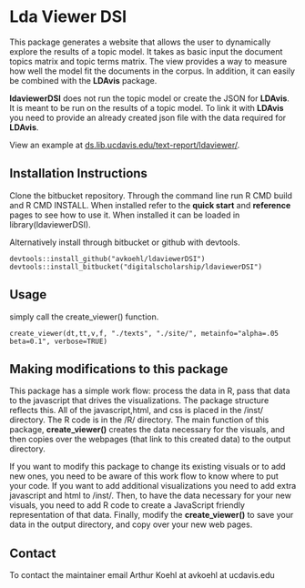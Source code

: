# Lda Viewer DSI

This package generates a website that allows the user to dynamically explore the results of a topic model. It takes as basic input the document topics matrix and topic terms matrix. The view provides a way to measure how well the model fit the documents in the corpus. In addition, it can easily be combined with the **LDAvis** package. 

**ldaviewerDSI** does not run the topic model or create the JSON for **LDAvis**. It is meant to be run on the results of a topic model. To link it with **LDAvis** you need to provide an already created json file with the data required for **LDAvis**. 

View an example at [ds.lib.ucdavis.edu/text-report/ldaviewer/](http://ds.lib.ucdavis.edu:/text-report/ldaviewer/).

## Installation Instructions

Clone the bitbucket repository. Through the command line run R CMD build and R CMD INSTALL. When installed refer to the **quick start** and **reference** pages to see how to use it. When installed it can be loaded in library(ldaviewerDSI).

Alternatively install through bitbucket or github with devtools.
```{r}
devtools::install_github("avkoehl/ldaviewerDSI")
devtools::install_bitbucket("digitalscholarship/ldaviewerDSI")
```

## Usage

simply call the create_viewer() function.

```{r}
create_viewer(dt,tt,v,f, "./texts", "./site/", metainfo="alpha=.05 beta=0.1", verbose=TRUE)
```

## Making modifications to this package

This package has a simple work flow: process the data in R, pass that data to the javascript that drives the visualizations. The package structure reflects this. All of the javascript,html, and css is placed in the /inst/ directory. The R code is in the /R/ directory. The main function of this package, **create_viewer()** creates the data necessary for the visuals, and then copies over the webpages (that link to this created data) to the output directory.

 If you want to modify this package to change its existing visuals or to add new ones, you need to be aware of this work flow to know where to put your code. If you want to add additional visualizations  you need to add extra javascript and html to /inst/. Then, to have the data necessary for your new visuals, you need to add R code to create a JavaScript friendly representation of that data. Finally, modify the **create_viewer()** to save your data in the output directory, and copy over your new web pages.

## Contact

To contact the maintainer email Arthur Koehl at avkoehl at ucdavis.edu
